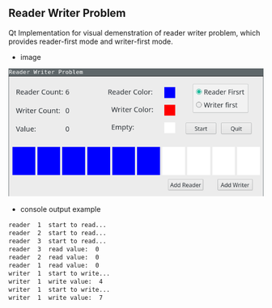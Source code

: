 ## Reader Writer Problem

Qt Implementation for visual demenstration of reader writer problem,
which provides reader-first mode and writer-first mode.

- image

![screenshot](./pic.png "picture")

- console output example

```
reader  1  start to read...
reader  2  start to read...
reader  3  start to read...
reader  3  read value:  0
reader  2  read value:  0
reader  1  read value:  0
writer  1  start to write...
writer  1  write value:  4
writer  1  start to write...
writer  1  write value:  7
```


